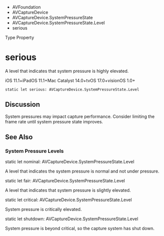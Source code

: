

- AVFoundation
- AVCaptureDevice
- AVCaptureDevice.SystemPressureState
- AVCaptureDevice.SystemPressureState.Level
-  serious 

Type Property

# serious

A level that indicates that system pressure is highly elevated.

iOS 11.1+iPadOS 11.1+Mac Catalyst 14.0+tvOS 17.0+visionOS 1.0+

``` source
static let serious: AVCaptureDevice.SystemPressureState.Level
```

## Discussion

System pressures may impact capture performance. Consider limiting the frame rate until system pressure state improves.

## See Also

### System Pressure Levels

static let nominal: AVCaptureDevice.SystemPressureState.Level

A level that indicates the system pressure is normal and not under pressure.

static let fair: AVCaptureDevice.SystemPressureState.Level

A level that indicates that system pressure is slightly elevated.

static let critical: AVCaptureDevice.SystemPressureState.Level

System pressure is critically elevated.

static let shutdown: AVCaptureDevice.SystemPressureState.Level

System pressure is beyond critical, so the capture system has shut down.

